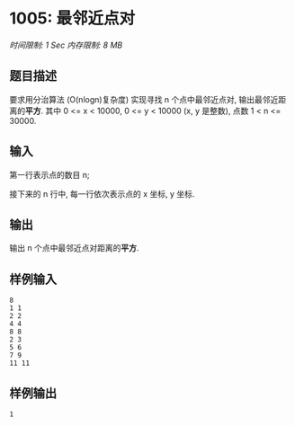 # 1005: 最邻近点对

*时间限制: 1 Sec 内存限制: 8 MB*

## 题目描述

要求用分治算法 (O(nlogn)复杂度) 实现寻找 n 个点中最邻近点对, 输出最邻近距离的**平方**. 其中 0 <= x < 10000, 0 <= y < 10000 (x, y 是整数), 点数 1 < n <= 30000.

## 输入

第一行表示点的数目 n;

接下来的 n 行中, 每一行依次表示点的 x 坐标, y 坐标.

## 输出

输出 n 个点中最邻近点对距离的**平方**.

## 样例输入

```
8
1 1
2 2
4 4
8 8
2 3
5 6
7 9
11 11
```

## 样例输出

```
1
```